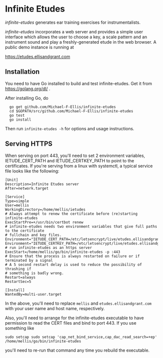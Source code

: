 # Infinite Etudes
*infinite-etudes* generates ear training exercises for instrumentalists.

*infinite-etudes* incorporates a web server
and provides a simple user interface which allows the user to choose a key, a
scale pattern and an instrument sound and play a freshly-generated etude in
the web browser. A public demo instance is running at

https://etudes.ellisandgrant.com


## Installation
You need to have Go installed to build and test infinite-etudes. Get it from https://golang.org/dl/ .

After installing Go, do

```
  go get github.com/Michael-F-Ellis/infinite-etudes
  cd $GOPATH/src/github.com/Michael-F-Ellis/infinite-etudes
  go test
  go install
```

Then run `infinite-etudes -h` for options and usage instructions.

## Serving HTTPS
When serving on port 443, you'll need to set 2 environment variables, IETUDE_CERT_PATH and 
IETUDE_CERTKEY_PATH to point to the certificates. If you're serving from a linux with systemctl,
a typical service file looks like the following:
```
[Unit]
Description=Infinite Etudes server
After=network.target

[Service]
Type=simple
User=mellis
WorkingDirectory=/home/mellis/ietudes
# Always attempt to renew the certificate before (re)starting infinite-etudes
ExecStartPre=+/usr/bin/certbot renew
# infinite-etudes needs two environment variables that give full paths to the certificate
# fullchain and key files.
Environment="IETUDE_CERT_PATH=/etc/letsencrypt/live/etudes.ellisandgrant.com/fullchain.pem"
Environment="IETUDE_CERTKEY_PATH=/etc/letsencrypt/live/etudes.ellisandgrant.com/privkey.pem"
# run infinite-etudes as an https server
ExecStart=/home/mellis/go/bin/infinite-etudes -p :443
# Ensure that the process is always restarted on failure or if terminated by a signal
# A 5 second restart delay is used to reduce the possibility of thrashing if
# something is badly wrong.
Restart=always
RestartSec=5

[Install]
WantedBy=multi-user.target
```
In the above, you'll need to replace `mellis` and `etudes.ellisandgrant.com` with your
user name and host name, respectively.

Also, you'll need to arrange for the infinite-etudes executable to have permission to
read the CERT files and bind to port 443.  If you use something like
```
sudo setcap sudo setcap 'cap_net_bind_service,cap_dac_read_search=+ep' /home/mellis/go/bin/infinite-etudes
```
you'll need to re-run that command any time you rebuild the executable.